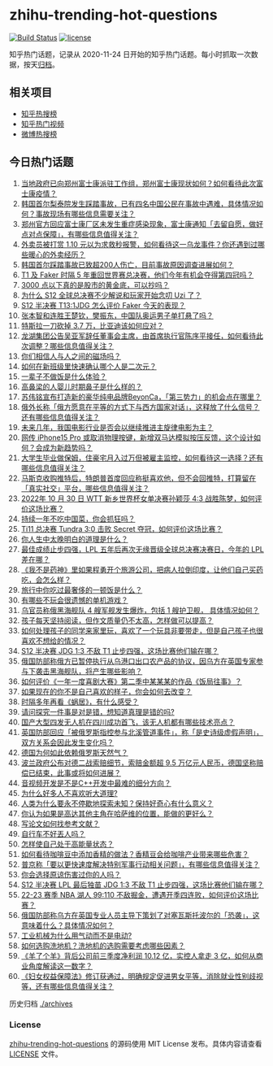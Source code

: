 # zhihu-trending-hot-questions

[![Build Status](https://github.com/justjavac/zhihu-trending-hot-questions/workflows/ci/badge.svg?branch=master)](https://github.com/justjavac/zhihu-trending-hot-questions/actions)
[![license](https://img.shields.io/github/license/justjavac/zhihu-trending-hot-questions)](https://github.com/justjavac/zhihu-trending-hot-questions/blob/master/LICENSE)

知乎热门话题，记录从 2020-11-24 日开始的知乎热门话题。每小时抓取一次数据，按天[归档](./archives)。

## 相关项目

- [知乎热搜榜](https://github.com/justjavac/zhihu-trending-top-search)
- [知乎热门视频](https://github.com/justjavac/zhihu-trending-hot-video)
- [微博热搜榜](https://github.com/justjavac/weibo-trending-hot-search)

## 今日热门话题

<!-- BEGIN -->
<!-- 最后更新时间 Mon Oct 31 2022 01:22:01 GMT+0800 (China Standard Time) -->

1. [当地政府已向郑州富士康派驻工作组，郑州富士康现状如何？如何看待此次富士康疫情？](https://www.zhihu.com/question/563438917)
1. [韩国首尔梨泰院发生踩踏事故，已有四名中国公民在事故中遇难，具体情况如何？事故现场有哪些信息需要关注？](https://www.zhihu.com/question/563414006)
1. [郑州官方回应富士康厂区未发生重症感染现象，富士康通知「去留自愿，做好点对点保障」，有哪些信息值得关注？](https://www.zhihu.com/question/563467516)
1. [外卖员被打赏 1.10 元以为求救秒报警，如何看待这一乌龙事件？你还遇到过哪些暖心的外卖经历？](https://www.zhihu.com/question/563375366)
1. [韩国首尔踩踏事故已致超200人伤亡，目前事故原因调查进展如何？](https://www.zhihu.com/question/563433101)
1. [T1 及 Faker 时隔 5 年重回世界赛总决赛，他们今年有机会夺得第四冠吗？](https://www.zhihu.com/question/563417931)
1. [3000 点以下真的是股市的黄金底，可以抄吗？](https://www.zhihu.com/question/563121366)
1. [为什么 S12 全球总决赛不少解说和玩家开始念叨 Uzi 了？](https://www.zhihu.com/question/563424081)
1. [S12 半决赛 T13:1JDG 怎么评价 Faker 今天的表现？](https://www.zhihu.com/question/563417215)
1. [张本智和连胜王楚钦，樊振东，中国队奥运男子单打悬了吗？](https://www.zhihu.com/question/558250683)
1. [特斯拉一刀砍掉 3.7 万，比亚迪该如何应对？](https://www.zhihu.com/question/562003928)
1. [龙湖集团公告吴亚军辞任董事会主席，由首席执行官陈序平接任，如何看待此次调整？哪些信息值得关注？](https://www.zhihu.com/question/563127291)
1. [你们相信人与人之间的磁场吗？](https://www.zhihu.com/question/380308276)
1. [如何在新班级里快速确认哪个人是二次元？](https://www.zhihu.com/question/419013779)
1. [一辈子不做饭是什么体验？](https://www.zhihu.com/question/551713962)
1. [高鼻梁的人婴儿时期鼻子是什么样的？](https://www.zhihu.com/question/371329768)
1. [苏伟铭宣布打造新的豪华纯电品牌BeyonCa，「第三势力」的机会点在哪里？](https://www.zhihu.com/question/563149624)
1. [俄外长称「俄方愿意在平等的方式下与西方国家对话」，这释放了什么信号？还有哪些信息值得关注？](https://www.zhihu.com/question/563474656)
1. [未来几年，我国电影行业是否会以继续推进主旋律电影为主？](https://www.zhihu.com/question/506789450)
1. [网传 iPhone15 Pro 或取消物理按键，新增双马达模拟按压反馈，这个设计如何？会成为新趋势吗？](https://www.zhihu.com/question/563343188)
1. [大学生毕业做保姆，住豪宅月入过万但被雇主监控，如何看待这一选择？还有哪些信息值得关注？](https://www.zhihu.com/question/563172241)
1. [马斯克收购推特后，特朗普首度回应称挺喜欢他，但不会回推特，打算留在「真实社交」平台，哪些信息值得关注？](https://www.zhihu.com/question/563272397)
1. [2022年 10 月 30 日 WTT 新乡世界杯女单决赛孙颖莎 4:3 战胜陈梦，如何评价这场比赛？](https://www.zhihu.com/question/563492457)
1. [持续一年不吃中国菜，你会抓狂吗？](https://www.zhihu.com/question/344293653)
1. [Ti11 总决赛 Tundra 3:0 击败 Secret 夺冠，如何评价这场比赛？](https://www.zhihu.com/question/563476211)
1. [你人生中太晚明白的道理是什么？](https://www.zhihu.com/question/470076571)
1. [最佳成绩止步四强，LPL 五年后再次无缘晋级全球总决赛决赛日，今年的 LPL 差在哪？](https://www.zhihu.com/question/563418397)
1. [《我不是药神》里如果程勇开个旅游公司，把病人拉倒印度，让他们自己买药吃，会怎么样？](https://www.zhihu.com/question/516880228)
1. [旅行中你吃过最奢侈的一顿饭是什么？](https://www.zhihu.com/question/546475903)
1. [有哪些不玩会很遗憾的单机游戏？](https://www.zhihu.com/question/24676509)
1. [乌官员称俄黑海舰队 4 艘军舰发生爆炸，包括 1 艘护卫舰， 具体情况如何？](https://www.zhihu.com/question/563363100)
1. [孩子每天坚持阅读，但作文质量仍不太高，怎样做可以提高？](https://www.zhihu.com/question/560813028)
1. [如何处理孩子的同学来家里玩，喜欢了一个玩具非要带走，但是自己孩子也很喜欢不想给的情况？](https://www.zhihu.com/question/533519475)
1. [S12 半决赛 JDG 1:3 不敌 T1 止步四强，这场比赛他们输在哪？](https://www.zhihu.com/question/563417636)
1. [俄国防部称俄方已暂停执行从乌港口出口农产品的协议，因乌方在英国专家参与下袭击黑海舰队，将产生哪些影响？](https://www.zhihu.com/question/563395712)
1. [如何评价《一年一度喜剧大赛》第二季中某某某的作品《饭局往事》？](https://www.zhihu.com/question/563128356)
1. [如果现在的你不是自己喜欢的样子，你会如何去改变？](https://www.zhihu.com/question/563308093)
1. [时隔多年再看《蜗居》，有什么感受？](https://www.zhihu.com/question/27593812)
1. [请问探究一件事是对是错，想知道真理是错的吗?](https://www.zhihu.com/question/563154905)
1. [国产大型四发无人机在四川成功首飞，该无人机都有哪些技术亮点？](https://www.zhihu.com/question/563284760)
1. [英国防部回应「被俄罗斯指控参与北溪管道事件」，称「是史诗级虚假声明」，双方关系会因此发生变化吗？](https://www.zhihu.com/question/563380058)
1. [德国为何如此依赖俄罗斯天然气？](https://www.zhihu.com/question/553743869)
1. [波兰政府公布对德二战索赔细节，索赔金额超 9.5 万亿元人民币，德国坚称赔偿已结束，此事或将如何进展？](https://www.zhihu.com/question/563177231)
1. [音视频开发是不是C++开发中最难的细分方向？](https://www.zhihu.com/question/518878967)
1. [为什么好多人不喜欢听大道理?](https://www.zhihu.com/question/22253738)
1. [人类为什么要永不停歇地探索未知？保持好奇心有什么意义？](https://www.zhihu.com/question/562578365)
1. [你认为如果是高达其他主角在哈萨维的位置，能做的更好么？](https://www.zhihu.com/question/502160806)
1. [写论文如何找参考文献？](https://www.zhihu.com/question/25746374)
1. [自行车不好丟人吗？](https://www.zhihu.com/question/550461047)
1. [怎样使自己处于高能量状态？](https://www.zhihu.com/question/331006661)
1. [如何看待咖啡豆中添加香精的做法？香精豆会给咖啡产业带来哪些危害？](https://www.zhihu.com/question/563126759)
1. [普京称「要以更快速度解决特别军事行动相关问题」，有哪些信息值得关注？](https://www.zhihu.com/question/562530931)
1. [你会选择原谅伤害过你的人吗？](https://www.zhihu.com/question/412000560)
1. [S12 半决赛 LPL 最后独苗 JDG 1:3 不敌 T1 止步四强，这场比赛他们输在哪？](https://www.zhihu.com/question/563416567)
1. [22-23 赛季 NBA 湖人 99:110 不敌掘金，遭遇开季四连败，如何评价这场比赛？](https://www.zhihu.com/question/562679267)
1. [俄国防部称乌方在英国专业人员主导下策划了对塞瓦斯托波尔的「恐袭」，这意味着什么？具体情况如何？](https://www.zhihu.com/question/563364631)
1. [工业机械为什么用气动而不是电动?](https://www.zhihu.com/question/342598633)
1. [如何选购洗地机？洗地机的选购需要考虑哪些因素？](https://www.zhihu.com/question/352929797)
1. [《羊了个羊》背后公司前三季度净利润 10.12 亿，实控人拿走 3 亿，如何从商业角度解读这一数字？](https://www.zhihu.com/question/562608174)
1. [《妇女权益保障法》修订获通过，明确规定促进男女平等，消除就业性别歧视等，还有哪些信息值得关注？](https://www.zhihu.com/question/563447615)

<!-- END -->

历史归档 [./archives](./archives)

### License

[zhihu-trending-hot-questions](https://github.com/justjavac/zhihu-trending-hot-questions)
的源码使用 MIT License 发布。具体内容请查看 [LICENSE](./LICENSE) 文件。
